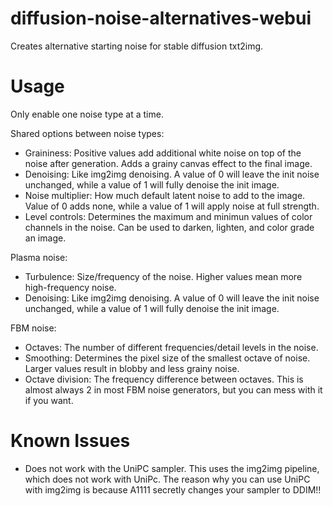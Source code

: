 # diffusion-noise-alternatives-webui
Creates alternative starting noise for stable diffusion txt2img.

# Usage
Only enable one noise type at a time.

Shared options between noise types:
* Graininess: Positive values add additional white noise on top of the noise after generation. Adds a grainy canvas effect to the final image.
* Denoising: Like img2img denoising. A value of 0 will leave the init noise unchanged, while a value of 1 will fully denoise the init image.
* Noise multiplier: How much default latent noise to add to the image. Value of 0 adds none, while a value of 1 will apply noise at full strength.
* Level controls: Determines the maximum and minimun values of color channels in the noise. Can be used to darken, lighten, and color grade an image.

Plasma noise:
* Turbulence: Size/frequency of the noise. Higher values mean more high-frequency noise.
* Denoising: Like img2img denoising. A value of 0 will leave the init noise unchanged, while a value of 1 will fully denoise the init image.

FBM noise:
* Octaves: The number of different frequencies/detail levels in the noise.
* Smoothing: Determines the pixel size of the smallest octave of noise. Larger values result in blobby and less grainy noise.
* Octave division: The frequency difference between octaves. This is almost always 2 in most FBM noise generators, but you can mess with it if you want.

# Known Issues

* Does not work with the UniPC sampler. This uses the img2img pipeline, which does not work with UniPc. The reason why you can use UniPC with img2img is because A1111 secretly changes your sampler to DDIM!!
